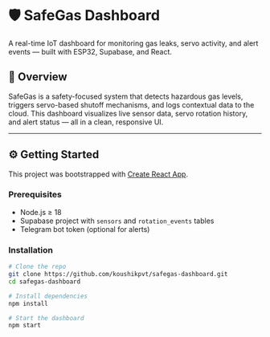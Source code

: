 # 🛡️ SafeGas Dashboard

A real-time IoT dashboard for monitoring gas leaks, servo activity, and alert events — built with ESP32, Supabase, and React.

## 🚀 Overview

SafeGas is a safety-focused system that detects hazardous gas levels, triggers servo-based shutoff mechanisms, and logs contextual data to the cloud. This dashboard visualizes live sensor data, servo rotation history, and alert status — all in a clean, responsive UI.

---

## ⚙️ Getting Started

This project was bootstrapped with [Create React App](https://github.com/facebook/create-react-app).

### Prerequisites

- Node.js ≥ 18
- Supabase project with `sensors` and `rotation_events` tables
- Telegram bot token (optional for alerts)

### Installation

```bash
# Clone the repo
git clone https://github.com/koushikpvt/safegas-dashboard.git
cd safegas-dashboard

# Install dependencies
npm install

# Start the dashboard
npm start
